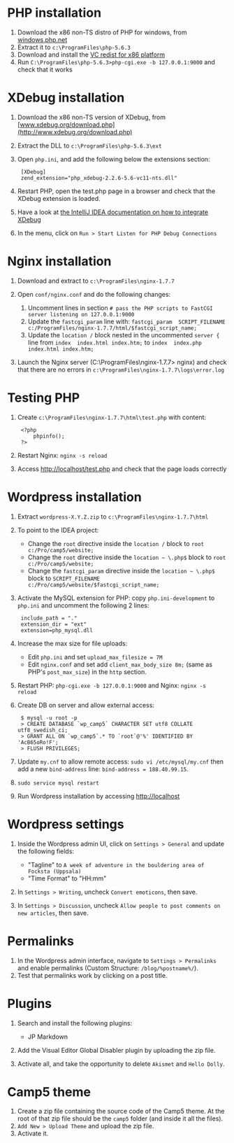 # PHP installation

1. Download the x86 non-TS distro of PHP for windows, from [windows.php.net](http://windows.php.net/download/)
2. Extract it to `c:\ProgramFiles\php-5.6.3`
3. Download and install the [VC redist for x86 platform](http://www.microsoft.com/en-us/download/details.aspx?id=30679)
4. Run `C:\ProgramFiles\php-5.6.3>php-cgi.exe -b 127.0.0.1:9000` and check that it works


# XDebug installation

1. Download the x86 non-TS version of XDebug, from [www.xdebug.org/download.php](http://www.xdebug.org/download.php)
2. Extract the DLL to `c:\ProgramFiles\php-5.6.3\ext`

3. Open `php.ini`, and add the following below the extensions section:

        [XDebug]
        zend_extension="php_xdebug-2.2.6-5.6-vc11-nts.dll"

4. Restart PHP, open the test.php page in a browser and check that the XDebug extension is loaded.

5. Have a look at [the IntelliJ IDEA documentation on how to integrate XDebug](https://www.jetbrains.com/idea/help/configuring-xdebug.html)

8. In the menu, click on `Run > Start Listen for PHP Debug Connections`


# Nginx installation

1. Download and extract to `c:\ProgramFiles\nginx-1.7.7`

2. Open `conf/nginx.conf` and do the following changes:
    1. Uncomment lines in section `# pass the PHP scripts to FastCGI server listening on 127.0.0.1:9000`
    2. Update the `fastcgi_param` line with: `fastcgi_param  SCRIPT_FILENAME  c:/ProgramFiles/nginx-1.7.7/html/$fastcgi_script_name;`
    3. Update the `location /` block nested in the uncommented `server {` line from `index  index.html index.htm;` to `index  index.php index.html index.htm;`

3. Launch the Nginx server (C:\ProgramFiles\nginx-1.7.7> nginx) and check that there are no errors in `c:\ProgramFiles\nginx-1.7.7\logs\error.log`
        
        
# Testing PHP

1. Create `c:\ProgramFiles\nginx-1.7.7\html\test.php` with content:

        <?php
            phpinfo();
        ?>

3. Restart Nginx: `nginx -s reload`
4. Access [http://localhost/test.php](http://localhost/test.php) and check that the page loads correctly


# Wordpress installation

1. Extract `wordpress-X.Y.Z.zip` to `c:\ProgramFiles\nginx-1.7.7\html`

2. To point to the IDEA project:
    * Change the `root` directive inside the `location /` block to `root   c:/Pro/camp5/website;`
    * Change the `root` directive inside the `location ~ \.php$` block to `root           c:/Pro/camp5/website;`
    * Change the `fastcgi_param` directive inside the `location ~ \.php$` block to `SCRIPT_FILENAME  c:/Pro/camp5/website/$fastcgi_script_name;`
    
3. Activate the MySQL extension for PHP: copy `php.ini-development` to `php.ini` and uncomment the following 2 lines:

        include_path = "."
        extension_dir = "ext"
        extension=php_mysql.dll

4. Increase the max size for file uploads:
    * Edit `php.ini` and set `upload_max_filesize = 7M`
    * Edit `nginx.conf` and set add `client_max_body_size 8m;` (same as PHP's `post_max_size`) in the `http` section.
        
5. Restart PHP: `php-cgi.exe -b 127.0.0.1:9000` and Nginx: `nginx -s reload`

6. Create DB on server and allow external access:

        $ mysql -u root -p
        > CREATE DATABASE `wp_camp5` CHARACTER SET utf8 COLLATE utf8_swedish_ci;
        > GRANT ALL ON `wp_camp5`.* TO `root`@'%' IDENTIFIED BY 'AcB65oRo!F';
        > FLUSH PRIVILEGES;

6. Update `my.cnf` to allow remote access: `sudo vi /etc/mysql/my.cnf` then add a new `bind-address` line: `bind-address = 188.40.99.15`.
7. `sudo service mysql restart`
8. Run Wordpress installation by accessing [http://localhost](http://localhost)


# Wordpress settings

1. Inside the Wordpress admin UI, click on `Settings > General` and update the following fields:
    * "Tagline" to `A week of adventure in the bouldering area of Focksta (Uppsala)`
    * "Time Format" to "HH:mm"

2. In `Settings > Writing`, uncheck `Convert emoticons`, then save.

3. In `Settings > Discussion`, uncheck `Allow people to post comments on new articles`, then save.


# Permalinks

1. In the Wordpress admin interface, navigate to `Settings > Permalinks` and enable permalinks (Custom Structure: `/blog/%postname%/`).
2. Test that permalinks work by clicking on a post title.


# Plugins

1. Search and install the following plugins:
    * JP Markdown
    
2. Add the Visual Editor Global Disabler plugin by uploading the zip file.

3. Activate all, and take the opportunity to delete `Akismet` and `Hello Dolly`.


# Camp5 theme

1. Create a zip file containing the source code of the Camp5 theme. At the root of that zip file should be the `camp5` folder (and inside it all the files).
2. `Add New > Upload Theme` and upload the zip file.
3. Activate it.
